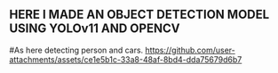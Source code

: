 ## HERE I MADE AN OBJECT DETECTION MODEL USING YOLOv11 AND OPENCV

#As here detecting person and cars.
https://github.com/user-attachments/assets/ce1e5b1c-33a8-48af-8bd4-dda75679d6b7


